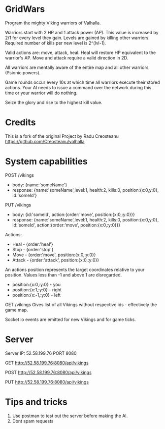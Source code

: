 # GridWars

Program the mighty Viking warriors of Valhalla.

Warriors start with 2 HP and 1 attack power (AP). This value is increased by 2/1 for every level they gain. Levels are gained by killing other warriors. Required number of kills per new level is 2^(lvl-1).

Valid actions are: move, attack, heal. Heal will restore HP equivalent to the warrior's AP. Move and attack require a valid direction in 2D.

All warriors are mentally aware of the entire map and all other warriors (Psionic powers).

Game rounds occur every 10s at which time all warriors execute their stored actions. Your AI needs to issue a command over the network during this time or your warrior will do nothing.

Seize the glory and rise to the highest kill value.

# Credits

This is a fork of the original Project by Radu Creosteanu 
https://github.com/Creosteanu/valhalla

# System capabilities

POST /vikings

-   body: {name:'someName'}
-   response: {name:'someName',level:1, health:2, kills:0, position:{x:0,y:0}, id:'someId'}

PUT /vikings

-   body: {id:'someId', action:{order:'move', position:{x:0,:y:0}}}
-   response: {name:'someName',level:1, health:2, kills:0, position:{x:0,y:0}, id:'someId', action:{order:'move', position:{x:0,:y:0}}}

Actions:

-   Heal - {order:'heal'}
-   Stop - {order:'stop'}
-   Move - {order:'move', position:{x:0,:y:0}}
-   Attack - {order:'attack', position:{x:0,:y:0}}

An actions position represents the target coordinates relative to your position.
Values less than -1 and above 1 are disregarded.

-   position:{x:0,:y:0} - you
-   position:{x:1,:y:0} - right
-   position:{x:-1,:y:0} - left

GET /vikings
Gives list of all Vikings without respective ids - effectively the game map.

Socket io events are emitted for new Vikings and for game ticks.

# Server

Server IP: 52.58.199.76 PORT 8080

GET http://52.58.199.76:8080/api/vikings

POST http://52.58.199.76:8080/api/vikings

PUT http://52.58.199.76:8080/api/vikings

# Tips and tricks

1. Use postman to test out the server before making the AI.
2. Dont spam requests
